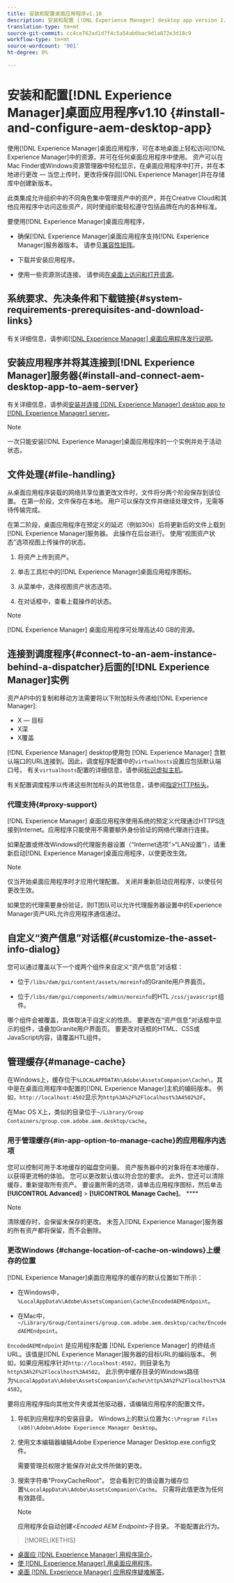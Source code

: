 ```yaml
---
title: 安装和配置桌面应用程序v1.10
description: 安装和配置 [!DNL Experience Manager] desktop app version 1.10 to work with [!DNL Assets] 服务器，并将要作为驱动器装载的资源映射到桌面。
translation-type: tm+mt
source-git-commit: cc4ce762ad1d7f4c5a54ab6bac9d1a872e3d18c9
workflow-type: tm+mt
source-wordcount: '901'
ht-degree: 0%

---
```



# 安装和配置[!DNL Experience Manager]桌面应用程序v1.10 {#install-and-configure-aem-desktop-app}

使用[!DNL Experience Manager]桌面应用程序，可在本地桌面上轻松访问[!DNL Experience Manager]中的资源，并可在任何桌面应用程序中使用。 资产可以在Mac Finder或Windows资源管理器中轻松显示，在桌面应用程序中打开，并在本地进行更改 — 当您上传时，更改将保存回[!DNL Experience Manager]并在存储库中创建新版本。

此类集成允许组织中的不同角色集中管理资产中的资产，并在Creative Cloud和其他应用程序中访问这些资产，同时使组织能轻松遵守包括品牌在内的各种标准。

要使用[!DNL Experience Manager]桌面应用程序，

* 确保[!DNL Experience Manager]桌面应用程序支持[!DNL Experience Manager]服务器版本。 请参见[兼容性矩阵](release-notes-of-v1.md#compatibilitymatrix)。

* 下载并安装应用程序。

* 使用一些资源测试连接。 请参阅[在桌面上访问和打开资源](use-app-v1.md#openondesktop)。

## 系统要求、先决条件和下载链接{#system-requirements-prerequisites-and-download-links}

有关详细信息，请参阅[[!DNL Experience Manager] 桌面应用程序发行说明](release-notes-of-v1.md)。

## 安装应用程序并将其连接到[!DNL Experience Manager]服务器{#install-and-connect-aem-desktop-app-to-aem-server}

有关详细信息，请参阅[安装并连接 [!DNL Experience Manager] desktop app to [!DNL Experience Manager] server](use-app-v1.md#installandconnect)。

>[!NOTE]
>
>一次只能安装[!DNL Experience Manager]桌面应用程序的一个实例并处于活动状态。

## 文件处理{#file-handling}

从桌面应用程序装载的网络共享位置更改文件时，文件将分两个阶段保存到该位置。 在第一阶段，文件保存在本地。 用户可以保存文件并继续处理文件，无需等待传输完成。

在第二阶段，桌面应用程序在预定义的延迟（例如30s）后将更新后的文件上载到[!DNL Experience Manager]服务器。 此操作在后台进行。 使用“视图资产状态”选项视图上传操作的状态。

1. 将资产上传到资产。

1. 单击工具栏中的[!DNL Experience Manager]桌面应用程序图标。

1. 从菜单中，选择视图资产状态选项。

1. 在对话框中，查看上载操作的状态。

>[!NOTE]
>
>[!DNL Experience Manager] 桌面应用程序可处理高达40 GB的资源。

## 连接到调度程序{#connect-to-an-aem-instance-behind-a-dispatcher}后面的[!DNL Experience Manager]实例

资产API中的复制和移动方法需要将以下附加标头传递给[!DNL Experience Manager]:

* X — 目标
* X深
* X覆盖

[!DNL Experience Manager] desktop使用包 [!DNL Experience Manager] 含默认端口的URL连接到。因此，调度程序配置中的`virtualhosts`设置应包括默认端口号。 有关`virtualhosts`配置的详细信息，请参阅[标识虚拟主机](https://experienceleague.adobe.com/docs/experience-manager-dispatcher/using/configuring/dispatcher-configuration.html#identifying-virtual-hosts-virtualhosts)。

有关配置调度程序以传递这些附加标头的其他信息，请参阅[指定HTTP标头](https://experienceleague.adobe.com/docs/experience-manager-dispatcher/using/configuring/dispatcher-configuration.html#specifying-the-http-headers-to-pass-through-clientheaders)。

### 代理支持{#proxy-support}

[!DNL Experience Manager] 桌面应用程序使用系统的预定义代理通过HTTPS连接到Internet。应用程序只能使用不需要额外身份验证的网络代理进行连接。

如果配置或修改Windows的代理服务器设置（“Internet选项”>“LAN设置”），请重新启动[!DNL Experience Manager]桌面应用程序，以使更改生效。

>[!NOTE]
>
>仅当开始桌面应用程序时才应用代理配置。 关闭并重新启动应用程序，以使任何更改生效。

如果您的代理需要身份验证，则IT团队可以允许代理服务器设置中的Experience Manager资产URL允许应用程序通信通过。

## 自定义“资产信息”对话框{#customize-the-asset-info-dialog}

您可以通过覆盖以下一个或两个组件来自定义“资产信息”对话框：

* 位于`/libs/dam/gui/content/assets/moreinfo`的Granite用户界面页。

* 位于`/libs/dam/gui/components/admin/moreinfo`的HTL `/css/javascript`组件。

哪个组件会被覆盖，具体取决于自定义的性质。 要更改在“资产信息”对话框中显示的组件，请叠加Granite用户界面页。 要更改对话框的HTML、CSS或JavaScript内容，请覆盖HTL组件。

## 管理缓存{#manage-cache}

在Windows上，缓存位于`%LOCALAPPDATA%\Adobe\AssetsCompanion\Cache\`，其中是在桌面应用程序中配置的[!DNL Experience Manager]主机的编码版本。 例如，`http://localhost:4502`显示为`http%3A%2F%2Flocalhost%3A4502%2F`。

在Mac OS X上，类似的目录位于`~/Library/Group Containers/group.com.adobe.aem.desktop/cache`。

### 用于管理缓存{#in-app-option-to-manage-cache}的应用程序内选项

您可以控制可用于本地缓存的磁盘空间量。 资产服务器中的对象将在本地缓存，以获得更流畅的体验。 您可以更改默认值以符合您的要求。 此外，您还可以清除缓存，重新提取所有资产。 要设置所需的选项，请单击应用程序图标，然后单击&#x200B;**[!UICONTROL Advanced]** > **[!UICONTROL Manage Cache]**。 ****

>[!NOTE]
>
>清除缓存时，会保留未保存的更改。 未签入[!DNL Experience Manager]服务器的所有资产都将保留，而不会删除。

### 更改Windows {#change-location-of-cache-on-windows}上缓存的位置

[!DNL Experience Manager]桌面应用程序的缓存的默认位置如下所示：

* 在Windows中，`%LocalAppData%\Adobe\AssetsCompanion\Cache\EncodedAEMEndpoint`。

* 在Mac中，`~/Library/Group/Containers/group.com.adobe.aem.desktop/cache/EncodedAEMEndpoint`。

`EncodedAEMEndpoint` 是应用程序配置 [!DNL Experience Manager] 的终结点URL。该值是[!DNL Experience Manager]服务器的目标URL的编码版本。 例如，如果应用程序针对`http://localhost:4502`，则目录名为`http%3A%2F%2Flocalhost%3A4502`。 此示例中缓存目录的Windows路径为`%LocalAppData%\Adobe\AssetsCompanion\Cache\http%3A%2F%2Flocalhost%3A4502`。

要将应用程序指向其他文件夹或其他驱动器，请编辑应用程序的配置文件。

1. 导航到应用程序的安装目录。 Windows上的默认位置为`C:\Program Files (x86)\Adobe\Adobe Experience Manager Desktop`。

1. 使用文本编辑器编辑Adobe Experience Manager Desktop.exe.config文件。

   需要管理员权限才能保存对此文件所做的更改。

1. 搜索字符串&quot;ProxyCacheRoot&quot;。 您会看到它的值设置为缓存位置`%LocalAppData%\Adobe\AssetsCompanion\Cache`。 只需将此值更改为任何有效路径。

   >[!NOTE]
   >
   >应用程序会自动创建&#x200B;*&lt;Encoded AEM Endpoint>*&#x200B;子目录。 不能配置此行为。

>[!MORELIKETHIS]
* [桌面应 [!DNL Experience Manager] 用程序简介](https://experienceleague.adobe.com/docs/experience-manager-learn/assets/creative-workflows/aem-desktop-app.html)。
* [使 [!DNL Experience Manager] 用桌面应用程序](use-app-v1.md)。
* [桌面 [!DNL Experience Manager] 应用程序疑难解答](troubleshoot-app-v1.md)。

